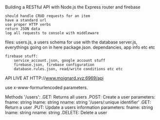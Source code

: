 Building a RESTful API with Node.js the Express router and firebase

	should handle CRUD requests for an item
	have a standard url
	use proper HTTP verbs
	return JSON data
	log all requests to console with middleware

files:
	users.js, a users schema for use with the database
	server.js, everythings going on in here
	package.json. dependancies, app info etc etc

	firebase stuff:
		service_account.json, google account stuff
		firebase.json, firebase configuration
		database.rules.json, read/write conditions etc etc

API LIVE AT HTTP://www.moignard.xyz:6969/api

use x-www-formurlencoded parameters.

Methods
	'/users':
		.GET: Returns all users
		.POST: Create a user
			parameters:
				fname: string
				lname: string
				nname: string
	'/users/:unique identifier'
		.GET: Return a user
		.PUT: Update a users information
			parameters:
				fname: string
				lname: string
				nname: string
		.DELETE: Delete a user


	

